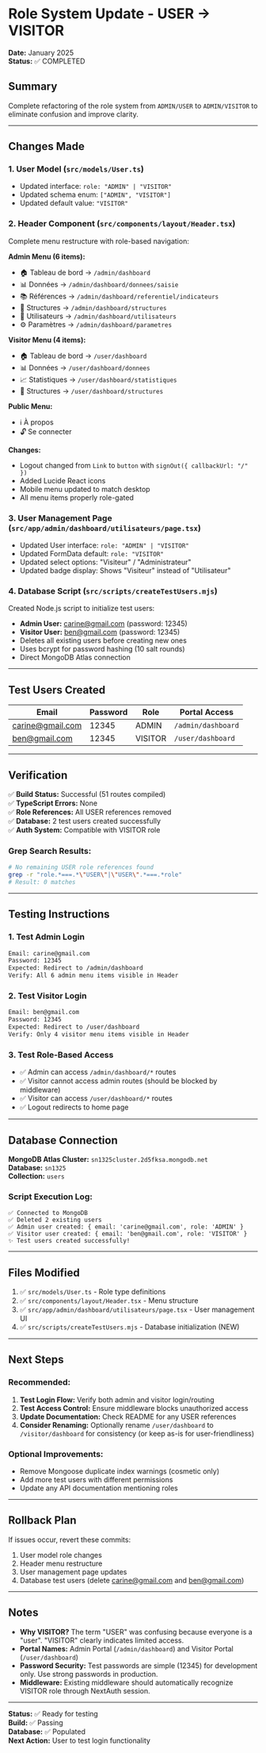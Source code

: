 # Role System Update - USER → VISITOR

**Date:** January 2025  
**Status:** ✅ COMPLETED

## Summary

Complete refactoring of the role system from `ADMIN/USER` to `ADMIN/VISITOR` to eliminate confusion and improve clarity.

---

## Changes Made

### 1. **User Model** (`src/models/User.ts`)

- Updated interface: `role: "ADMIN" | "VISITOR"`
- Updated schema enum: `["ADMIN", "VISITOR"]`
- Updated default value: `"VISITOR"`

### 2. **Header Component** (`src/components/layout/Header.tsx`)

Complete menu restructure with role-based navigation:

**Admin Menu (6 items):**

- 🏠 Tableau de bord → `/admin/dashboard`
- 📊 Données → `/admin/dashboard/donnees/saisie`
- 📚 Références → `/admin/dashboard/referentiel/indicateurs`
- 🏢 Structures → `/admin/dashboard/structures`
- 👥 Utilisateurs → `/admin/dashboard/utilisateurs`
- ⚙️ Paramètres → `/admin/dashboard/parametres`

**Visitor Menu (4 items):**

- 🏠 Tableau de bord → `/user/dashboard`
- 📊 Données → `/user/dashboard/donnees`
- 📈 Statistiques → `/user/dashboard/statistiques`
- 🏢 Structures → `/user/dashboard/structures`

**Public Menu:**

- ℹ️ À propos
- 🔓 Se connecter

**Changes:**

- Logout changed from `Link` to `button` with `signOut({ callbackUrl: "/" })`
- Added Lucide React icons
- Mobile menu updated to match desktop
- All menu items properly role-gated

### 3. **User Management Page** (`src/app/admin/dashboard/utilisateurs/page.tsx`)

- Updated User interface: `role: "ADMIN" | "VISITOR"`
- Updated FormData default: `role: "VISITOR"`
- Updated select options: "Visiteur" / "Administrateur"
- Updated badge display: Shows "Visiteur" instead of "Utilisateur"

### 4. **Database Script** (`src/scripts/createTestUsers.mjs`)

Created Node.js script to initialize test users:

- **Admin User:** carine@gmail.com (password: 12345)
- **Visitor User:** ben@gmail.com (password: 12345)
- Deletes all existing users before creating new ones
- Uses bcrypt for password hashing (10 salt rounds)
- Direct MongoDB Atlas connection

---

## Test Users Created

| Email            | Password | Role    | Portal Access      |
| ---------------- | -------- | ------- | ------------------ |
| carine@gmail.com | 12345    | ADMIN   | `/admin/dashboard` |
| ben@gmail.com    | 12345    | VISITOR | `/user/dashboard`  |

---

## Verification

✅ **Build Status:** Successful (51 routes compiled)  
✅ **TypeScript Errors:** None  
✅ **Role References:** All USER references removed  
✅ **Database:** 2 test users created successfully  
✅ **Auth System:** Compatible with VISITOR role

### Grep Search Results:

```bash
# No remaining USER role references found
grep -r "role.*===.*\"USER\"|\"USER\".*===.*role"
# Result: 0 matches
```

---

## Testing Instructions

### 1. Test Admin Login

```bash
Email: carine@gmail.com
Password: 12345
Expected: Redirect to /admin/dashboard
Verify: All 6 admin menu items visible in Header
```

### 2. Test Visitor Login

```bash
Email: ben@gmail.com
Password: 12345
Expected: Redirect to /user/dashboard
Verify: Only 4 visitor menu items visible in Header
```

### 3. Test Role-Based Access

- ✅ Admin can access `/admin/dashboard/*` routes
- ✅ Visitor cannot access admin routes (should be blocked by middleware)
- ✅ Visitor can access `/user/dashboard/*` routes
- ✅ Logout redirects to home page

---

## Database Connection

**MongoDB Atlas Cluster:** `sn1325cluster.2d5fksa.mongodb.net`  
**Database:** `sn1325`  
**Collection:** `users`

### Script Execution Log:

```
✅ Connected to MongoDB
✅ Deleted 2 existing users
✅ Admin user created: { email: 'carine@gmail.com', role: 'ADMIN' }
✅ Visitor user created: { email: 'ben@gmail.com', role: 'VISITOR' }
✨ Test users created successfully!
```

---

## Files Modified

1. ✅ `src/models/User.ts` - Role type definitions
2. ✅ `src/components/layout/Header.tsx` - Menu structure
3. ✅ `src/app/admin/dashboard/utilisateurs/page.tsx` - User management UI
4. ✅ `src/scripts/createTestUsers.mjs` - Database initialization (NEW)

---

## Next Steps

### Recommended:

1. **Test Login Flow:** Verify both admin and visitor login/routing
2. **Test Access Control:** Ensure middleware blocks unauthorized access
3. **Update Documentation:** Check README for any USER references
4. **Consider Renaming:** Optionally rename `/user/dashboard` to `/visitor/dashboard` for consistency (or keep as-is for user-friendliness)

### Optional Improvements:

- Remove Mongoose duplicate index warnings (cosmetic only)
- Add more test users with different permissions
- Update any API documentation mentioning roles

---

## Rollback Plan

If issues occur, revert these commits:

1. User model role changes
2. Header menu restructure
3. User management page updates
4. Database test users (delete carine@gmail.com and ben@gmail.com)

---

## Notes

- **Why VISITOR?** The term "USER" was confusing because everyone is a "user". "VISITOR" clearly indicates limited access.
- **Portal Names:** Admin Portal (`/admin/dashboard`) and Visitor Portal (`/user/dashboard`)
- **Password Security:** Test passwords are simple (12345) for development only. Use strong passwords in production.
- **Middleware:** Existing middleware should automatically recognize VISITOR role through NextAuth session.

---

**Status:** ✅ Ready for testing  
**Build:** ✅ Passing  
**Database:** ✅ Populated  
**Next Action:** User to test login functionality
